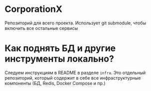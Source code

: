 # CorporationX

Репозиторий для всего проекта. Использует git submodule, чтобы включить все остальные сервисы

# Как поднять БД и другие инструменты локально?

Следуем инструкциям в README в разделе `infra`. Это отдельный репозиторий, который содержит в себе все инфраструктурные компоненты (БД, Redis, Docker Compose и пр.)
